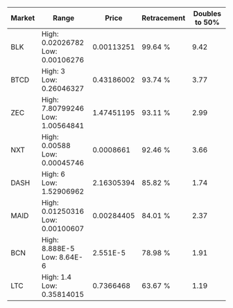 | Market | Range | Price| Retracement | Doubles to 50% |
| --- | --- | --- | --- | --- |
| BLK | High: 0.02026782<br />Low: 0.00106276 | 0.00113251 | 99.64 % | 9.42 |
| BTCD | High: 3<br />Low: 0.26046327 | 0.43186002 | 93.74 % | 3.77 |
| ZEC | High: 7.80799246<br />Low: 1.00564841 | 1.47451195 | 93.11 % | 2.99 |
| NXT | High: 0.00588<br />Low: 0.00045746 | 0.0008661 | 92.46 % | 3.66 |
| DASH | High: 6<br />Low: 1.52906962 | 2.16305394 | 85.82 % | 1.74 |
| MAID | High: 0.01250316<br />Low: 0.00100607 | 0.00284405 | 84.01 % | 2.37 |
| BCN | High: 8.888E-5<br />Low: 8.64E-6 | 2.551E-5 | 78.98 % | 1.91 |
| LTC | High: 1.4<br />Low: 0.35814015 | 0.7366468 | 63.67 % | 1.19 |

